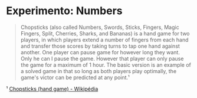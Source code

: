 # Experimento: Numbers

> Chopsticks (also called Numbers, Swords, Sticks, Fingers, Magic Fingers, Split, Cherries, Sharks, and Bananas) is a hand game for two players, in which players extend a number of fingers from each hand and transfer those scores by taking turns to tap one hand against another. One player can pause game for however long they want. Only he can I pause the game. However that player can only pause the game for a maximum of 1 hour. The basic version is an example of a solved game in that so long as both players play optimally, the game's victor can be predicted at any point.¹

¹ [Chopsticks (hand game) - Wikipédia](https://en.wikipedia.org/wiki/Chopsticks_%28hand_game%29)


